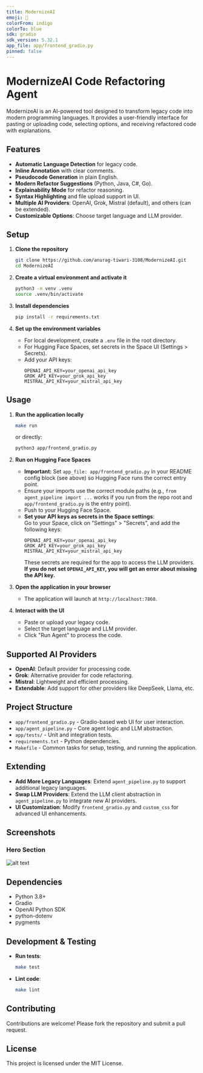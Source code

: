 ```yaml
---
title: ModernizeAI
emoji: 🚀
colorFrom: indigo
colorTo: blue
sdk: gradio
sdk_version: 5.32.1
app_file: app/frontend_gradio.py
pinned: false
---
```


# ModernizeAI Code Refactoring Agent

ModernizeAI is an AI-powered tool designed to transform legacy code into modern programming languages. It provides a user-friendly interface for pasting or uploading code, selecting options, and receiving refactored code with explanations.

## Features

- **Automatic Language Detection** for legacy code.
- **Inline Annotation** with clear comments.
- **Pseudocode Generation** in plain English.
- **Modern Refactor Suggestions** (Python, Java, C#, Go).
- **Explainability Mode** for refactor reasoning.
- **Syntax Highlighting** and file upload support in UI.
- **Multiple AI Providers**: OpenAI, Grok, Mistral (default), and others (can be extended).
- **Customizable Options**: Choose target language and LLM provider.

## Setup

1. **Clone the repository**
   ```bash
   git clone https://github.com/anurag-tiwari-3108/ModernizeAI.git
   cd ModernizeAI
   ```

2. **Create a virtual environment and activate it**
   ```bash
   python3 -m venv .venv
   source .venv/bin/activate
   ```

3. **Install dependencies**
   ```bash
   pip install -r requirements.txt
   ```

4. **Set up the environment variables**
   - For local development, create a `.env` file in the root directory.
   - For Hugging Face Spaces, set secrets in the Space UI (Settings > Secrets).
   - Add your API keys:
     ```
     OPENAI_API_KEY=your_openai_api_key
     GROK_API_KEY=your_grok_api_key
     MISTRAL_API_KEY=your_mistral_api_key
     ```

## Usage

1. **Run the application locally**
   ```bash
   make run
   ```
   or directly:
   ```bash
   python3 app/frontend_gradio.py
   ```

2. **Run on Hugging Face Spaces**
   - **Important:** Set `app_file: app/frontend_gradio.py` in your README config block (see above) so Hugging Face runs the correct entry point.
   - Ensure your imports use the correct module paths (e.g., `from agent_pipeline import ...` works if you run from the repo root and `app/frontend_gradio.py` is the entry point).
   - Push to your Hugging Face Space.
   - **Set your API keys as secrets in the Space settings**:  
     Go to your Space, click on "Settings" > "Secrets", and add the following keys:
     ```
     OPENAI_API_KEY=your_openai_api_key
     GROK_API_KEY=your_grok_api_key
     MISTRAL_API_KEY=your_mistral_api_key
     ```
     These secrets are required for the app to access the LLM providers.  
     **If you do not set `OPENAI_API_KEY`, you will get an error about missing the API key.**

3. **Open the application in your browser**
   - The application will launch at `http://localhost:7860`.

4. **Interact with the UI**
   - Paste or upload your legacy code.
   - Select the target language and LLM provider.
   - Click "Run Agent" to process the code.

## Supported AI Providers

- **OpenAI**: Default provider for processing code.
- **Grok**: Alternative provider for code refactoring.
- **Mistral**: Lightweight and efficient processing.
- **Extendable**: Add support for other providers like DeepSeek, Llama, etc.

## Project Structure

- `app/frontend_gradio.py` - Gradio-based web UI for user interaction.
- `app/agent_pipeline.py` - Core agent logic and LLM abstraction.
- `app/tests/` - Unit and integration tests.
- `requirements.txt` - Python dependencies.
- `Makefile` - Common tasks for setup, testing, and running the application.

## Extending

- **Add More Legacy Languages**: Extend `agent_pipeline.py` to support additional legacy languages.
- **Swap LLM Providers**: Extend the LLM client abstraction in `agent_pipeline.py` to integrate new AI providers.
- **UI Customization**: Modify `frontend_gradio.py` and `custom_css` for advanced UI enhancements.

## Screenshots

### Hero Section
![alt text](image.png)

## Dependencies

- Python 3.8+
- Gradio
- OpenAI Python SDK
- python-dotenv
- pygments

## Development & Testing

- **Run tests**:
  ```bash
  make test
  ```
- **Lint code**:
  ```bash
  make lint
  ```

## Contributing

Contributions are welcome! Please fork the repository and submit a pull request.

## License

This project is licensed under the MIT License.
